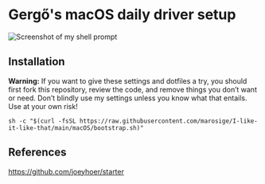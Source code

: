 # Gergő's macOS daily driver setup

![Screenshot of my shell prompt](https://i.imgur.com/EkEtphC.png)

## Installation

**Warning:** If you want to give these settings and dotfiles a try, you should first fork this repository, review the code, and remove things you don’t want or need. Don’t blindly use my settings unless you know what that entails. Use at your own risk!

    sh -c "$(curl -fsSL https://raw.githubusercontent.com/marosige/I-like-it-like-that/main/macOS/bootstrap.sh)"

## References
https://github.com/joeyhoer/starter
